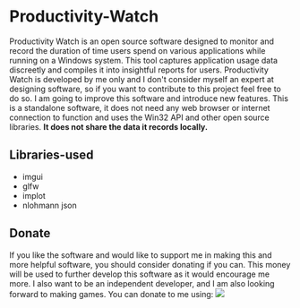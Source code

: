 # Productivity-Watch
Productivity Watch is an open source software designed to monitor and record the duration of time users spend on various applications while running on a Windows system. This tool captures application usage data discreetly and compiles it into insightful reports for users. 
Productivity Watch is developed by me only and I don't consider myself an expert at designing software, so if you want to contribute to this project feel free to do so. I am going to improve this software and introduce new features. 
This is a standalone software, it does not need any web browser or internet connection to function and uses the Win32 API and other open source libraries. **It does not share the data it records locally.**


## Libraries-used
- imgui
- glfw
- implot
- nlohmann json

## Donate
If you like the software and would like to support me in making this and more helpful software, you should consider donating if you can. This money will be used to further develop this software as it would encourage me more. I also want to be an independent developer, and I am also looking forward to making games.
You can donate to me using: 
[<img src="https://upload.wikimedia.org/wikipedia/commons/a/a4/Paypal_2014_logo.png?20150315064712">](https://paypal.me/abhirup27?country.x=IN&locale.x=en_GB)
